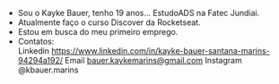
- Sou o Kayke Bauer, tenho 19 anos... EstudoADS na Fatec Jundiai.
- Atualmente faço o curso Discover da Rocketseat.
- Estou em busca do meu primeiro emprego.
- Contatos:  
    Linkedin https://www.linkedin.com/in/kayke-bauer-santana-marins-94294a192/
    Email bauer.kaykemarins@gmail.com
    Instagram @kbauer.marins


<!---
Kbauer23/Kbauer23 is a ✨ special ✨ repository because its `README.md` (this file) appears on your GitHub profile.
You can click the Preview link to take a look at your changes.
--->

